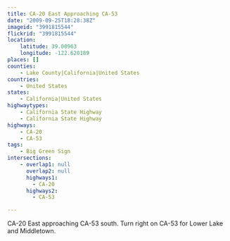 ```yaml
---
title: CA-20 East Approaching CA-53
date: "2009-09-25T18:28:38Z"
imageid: "3991815544"
flickrid: "3991815544"
location:
    latitude: 39.00963
    longitude: -122.620189
places: []
counties:
    - Lake County|California|United States
countries:
    - United States
states:
    - California|United States
highwaytypes:
    - California State Highway
    - California State Highway
highways:
    - CA-20
    - CA-53
tags:
    - Big Green Sign
intersections:
    - overlap1: null
      overlap2: null
      highways1:
        - CA-20
      highways2:
        - CA-53

---
```

CA-20 East approaching CA-53 south. Turn right on CA-53 for Lower Lake and Middletown.